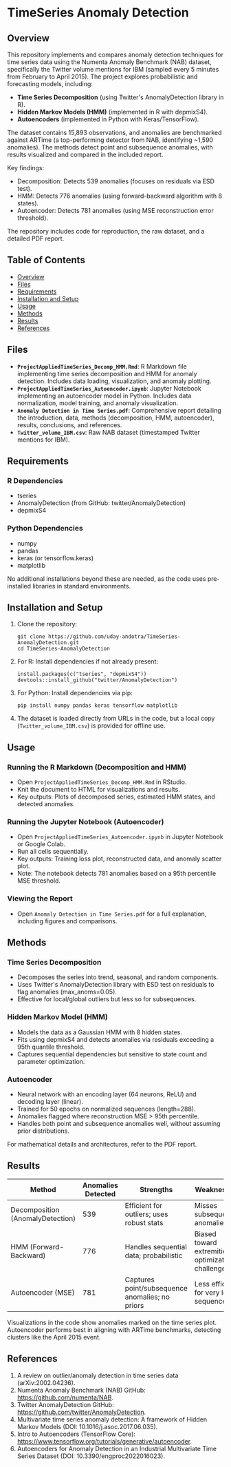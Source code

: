 # TimeSeries Anomaly Detection

## Overview

This repository implements and compares anomaly detection techniques for time series data using the Numenta Anomaly Benchmark (NAB) dataset, specifically the Twitter volume mentions for IBM (sampled every 5 minutes from February to April 2015). The project explores probabilistic and forecasting models, including:

- **Time Series Decomposition** (using Twitter's AnomalyDetection library in R).
- **Hidden Markov Models (HMM)** (implemented in R with depmixS4).
- **Autoencoders** (implemented in Python with Keras/TensorFlow).

The dataset contains 15,893 observations, and anomalies are benchmarked against ARTime (a top-performing detector from NAB, identifying ~1,590 anomalies). The methods detect point and subsequence anomalies, with results visualized and compared in the included report.

Key findings:
- Decomposition: Detects 539 anomalies (focuses on residuals via ESD test).
- HMM: Detects 776 anomalies (using forward-backward algorithm with 8 states).
- Autoencoder: Detects 781 anomalies (using MSE reconstruction error threshold).

The repository includes code for reproduction, the raw dataset, and a detailed PDF report.

## Table of Contents

- [Overview](#overview)
- [Files](#files)
- [Requirements](#requirements)
- [Installation and Setup](#installation-and-setup)
- [Usage](#usage)
- [Methods](#methods)
- [Results](#results)
- [References](#references)

## Files

- **`ProjectAppliedTimeSeries_Decomp_HMM.Rmd`**: R Markdown file implementing time series decomposition and HMM for anomaly detection. Includes data loading, visualization, and anomaly plotting.
- **`ProjectAppliedTimeSeries_Autoencoder.ipynb`**: Jupyter Notebook implementing an autoencoder model in Python. Includes data normalization, model training, and anomaly visualization.
- **`Anomaly Detection in Time Series.pdf`**: Comprehensive report detailing the introduction, data, methods (decomposition, HMM, autoencoder), results, conclusions, and references.
- **`Twitter_volume_IBM.csv`**: Raw NAB dataset (timestamped Twitter mentions for IBM).

## Requirements

### R Dependencies
- tseries
- AnomalyDetection (from GitHub: twitter/AnomalyDetection)
- depmixS4

### Python Dependencies
- numpy
- pandas
- keras (or tensorflow.keras)
- matplotlib

No additional installations beyond these are needed, as the code uses pre-installed libraries in standard environments.

## Installation and Setup

1. Clone the repository:
   ```
   git clone https://github.com/uday-andotra/TimeSeries-AnomalyDetection.git
   cd TimeSeries-AnomalyDetection
   ```

2. For R: Install dependencies if not already present:
   ```
   install.packages(c("tseries", "depmixS4"))
   devtools::install_github("twitter/AnomalyDetection")
   ```

3. For Python: Install dependencies via pip:
   ```
   pip install numpy pandas keras tensorflow matplotlib
   ```

4. The dataset is loaded directly from URLs in the code, but a local copy (`Twitter_volume_IBM.csv`) is provided for offline use.

## Usage

### Running the R Markdown (Decomposition and HMM)
- Open `ProjectAppliedTimeSeries_Decomp_HMM.Rmd` in RStudio.
- Knit the document to HTML for visualizations and results.
- Key outputs: Plots of decomposed series, estimated HMM states, and detected anomalies.

### Running the Jupyter Notebook (Autoencoder)
- Open `ProjectAppliedTimeSeries_Autoencoder.ipynb` in Jupyter Notebook or Google Colab.
- Run all cells sequentially.
- Key outputs: Training loss plot, reconstructed data, and anomaly scatter plot.
- Note: The notebook detects 781 anomalies based on a 95th percentile MSE threshold.

### Viewing the Report
- Open `Anomaly Detection in Time Series.pdf` for a full explanation, including figures and comparisons.

## Methods

### Time Series Decomposition
- Decomposes the series into trend, seasonal, and random components.
- Uses Twitter's AnomalyDetection library with ESD test on residuals to flag anomalies (max_anoms=0.05).
- Effective for local/global outliers but less so for subsequences.

### Hidden Markov Model (HMM)
- Models the data as a Gaussian HMM with 8 hidden states.
- Fits using depmixS4 and detects anomalies via residuals exceeding a 95th quantile threshold.
- Captures sequential dependencies but sensitive to state count and parameter optimization.

### Autoencoder
- Neural network with an encoding layer (64 neurons, ReLU) and decoding layer (linear).
- Trained for 50 epochs on normalized sequences (length=288).
- Anomalies flagged where reconstruction MSE > 95th percentile.
- Handles both point and subsequence anomalies well, without assuming prior distributions.

For mathematical details and architectures, refer to the PDF report.

## Results

| Method                  | Anomalies Detected | Strengths                          | Weaknesses                        |
|-------------------------|--------------------|------------------------------------|-----------------------------------|
| Decomposition (AnomalyDetection) | 539               | Efficient for outliers; uses robust stats | Misses subsequence anomalies     |
| HMM (Forward-Backward) | 776               | Handles sequential data; probabilistic | Biased toward extremities; optimization challenges |
| Autoencoder (MSE)      | 781               | Captures point/subsequence anomalies; no priors | Less efficient for very long sequences |

Visualizations in the code show anomalies marked on the time series plot. Autoencoder performs best in aligning with ARTime benchmarks, detecting clusters like the April 2015 event.

## References

1. A review on outlier/anomaly detection in time series data (arXiv:2002.04236).
2. Numenta Anomaly Benchmark (NAB) GitHub: https://github.com/numenta/NAB.
3. Twitter AnomalyDetection GitHub: https://github.com/twitter/AnomalyDetection.
4. Multivariate time series anomaly detection: A framework of Hidden Markov Models (DOI: 10.1016/j.asoc.2017.06.035).
5. Intro to Autoencoders (TensorFlow Core): https://www.tensorflow.org/tutorials/generative/autoencoder.
6. Autoencoders for Anomaly Detection in an Industrial Multivariate Time Series Dataset (DOI: 10.3390/engproc2022016023).
